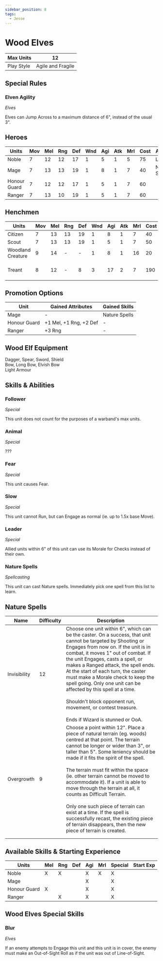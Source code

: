 ```yaml
---
sidebar_position: 8
tags:
  - Jesse
---
```

# Wood Elves

<!--
Gold Spendable: 1320
-->

| Max Units  | 12                |
| ---------- | ----------------- |
| Play Style | Agile and Fragile |
## Special Rules

### Elven Agility
*Elves*

Elves can Jump Across to a maximum distance of 6", instead of the usual 3".

## Heroes
| Units        | Mov | Mel | Rng | Def | Wnd | Agi | Atk | Mrl | Cost | Abilities     | Cap |
| ------------ | --- | --- | --- | --- | --- | --- | --- | --- | ---- | ------------- | --- |
| Noble        | 7   | 12  | 12  | 17  | 1   | 5   | 1   | 5   | 75   | Leader        | 1   |
| Mage         | 7   | 13  | 13  | 19  | 1   | 8   | 1   | 7   | 40   | Nature Spells | 1   |
| Honour Guard | 7   | 12  | 12  | 17  | 1   | 5   | 1   | 7   | 60   |               | -   |
| Ranger       | 7   | 13  | 10  | 19  | 1   | 5   | 1   | 7   | 60   |               | -   |

## Henchmen
| Units             | Mov | Mel | Rng | Def | Wnd | Agi | Atk | Mrl | Cost | Abilities               | Cap |
| ----------------- | --- | --- | --- | --- | --- | --- | --- | --- | ---- | ----------------------- | --- |
| Citizen           | 7   | 13  | 13  | 19  | 1   | 8   | 1   | 7   | 40   |                         | -   |
| Scout             | 7   | 13  | 13  | 19  | 1   | 5   | 1   | 7   | 50   |                         | 5   |
| Woodland Creature | 9   | 14  | -   | -   | 1   | 8   | 1   | 16  | 20   | Follower, Animal        | 3   |
| Treant            | 8   | 12  | -   | 8   | 3   | 17  | 2   | 7   | 190  | Fear, +2 Piercing, Slow | 1   |

## Promotion Options

| Unit         | Gained Attributes      | Gained Skills |
| ------------ | ---------------------- | ------------- |
| Mage         | -                      | Nature Spells |
| Honour Guard | +1 Mel, +1 Rng, +2 Def | -             |
| Ranger       | +3 Rng                 | -             |


## Wood Elf Equipment

<div name='melee-weapons'>
Dagger, Spear, Sword, Shield
</div>
<div name='ranged-weapons'>
Bow, Long Bow, Elvish Bow
</div>
<div name='armour'>
Light Armour
</div>


## Skills & Abilities

### Follower
*Special*

This unit does not count for the purposes of a warband's max units.

### Animal
*Special*

???

### Fear
*Special*

This unit causes Fear.

### Slow
*Special*

This unit cannot Run, but can Engage as normal (ie. up to 1.5x base Move).
### Leader
*Special*

Allied units within 6" of this unit can use its Morale for Checks instead of their own.
### Nature Spells
*Spellcasting*

This unit can cast Nature spells. Immediately pick one spell from this list to learn.

## Nature Spells

| Name         | Difficulty | Description                                                                                                                                                                                                                                                                                                                                                                                                                                                                                                                                                                                                     |
| ------------ | ---------- | --------------------------------------------------------------------------------------------------------------------------------------------------------------------------------------------------------------------------------------------------------------------------------------------------------------------------------------------------------------------------------------------------------------------------------------------------------------------------------------------------------------------------------------------------------------------------------------------------------------- |
| Invisibility | 12         | Choose one unit within 6", which can be the caster. On a success, that unit cannot be targeted by Shooting or Engages from now on. If the unit is in combat, it moves 1" out of combat. If the unit Engages, casts a spell, or makes a Ranged attack, the spell ends. At the start of each turn, the caster must make a Morale check to keep the spell going. Only one unit can be affected by this spell at a time.<br><br>Shouldn't block opponent run, movement, or contest treasure.<br><br>Ends if Wizard is stunned or OoA.                                                                               |
| Overgrowth   | 9          | Choose a point within 12". Place a piece of natural terrain (eg. woods) centred at that point. The terrain cannot be longer or wider than 3", or taller than 5". Some leniency should be made if it fits the spirit of the spell.<br><br>The terrain must fit within the space (ie. other terrain cannot be moved to accommodate it). If a unit is able to move through the terrain at all, it counts as Difficult Terrain.<br><br>Only one such piece of terrain can exist at a time. If the spell is successfully recast, the existing piece of terrain disappears, then the new piece of terrain is created. |
|              |            |                                                                                                                                                                                                                                                                                                                                                                                                                                                                                                                                                                                                                 |
|              |            |                                                                                                                                                                                                                                                                                                                                                                                                                                                                                                                                                                                                                 |

## Available Skills & Starting Experience

| Units        | Mel | Rng | Def | Agi | Mrl | Special | Start Exp |
| ------------ | --- | --- | --- | --- | --- | ------- | --------- |
| Noble        | X   | X   |     | X   | X   | X       |           |
| Mage         |     |     |     | X   |     | X       |           |
| Honour Guard | X   |     |     | X   |     | X       |           |
| Ranger       |     | X   |     | X   |     | X       |           |
## Wood Elves Special Skills

### Blur
*Elves*

If an enemy attempts to Engage this unit and this unit is in cover, the enemy must make an Out-of-Sight Roll as if the unit was out of Line-of-Sight.